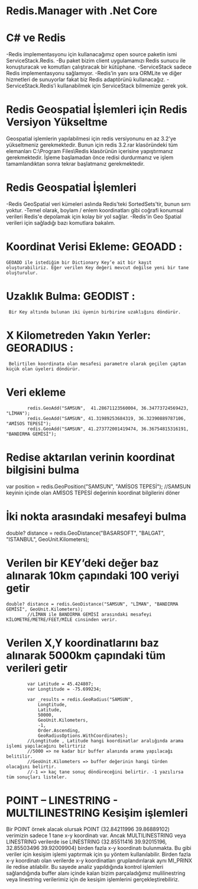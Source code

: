 # Redis.Manager with .Net Core 

# C# ve Redis

-Redis implementasyonu için kullanacağımız open source paketin ismi ServiceStack.Redis. 
-Bu paket bizim client uygulamamızı Redis sunucu ile konuşturacak ve komutları çalıştıracak bir kütüphane. 
-ServiceStack sadece Redis implementasyonu sağlamıyor. 
-Redis’in yanı sıra ORMLite ve diğer hizmetleri de sunuyorlar fakat biz Redis adaptörünü kullanacağız. 
-ServiceStack.Redis’i kullanabilmek için ServiceStack bilmemize gerek yok.


# Redis Geospatial İşlemleri için Redis Versiyon Yükseltme

Geospatial işlemlerin yapılabilmesi için redis versiyonunu en az 3.2'ye yükseltmeniz gerekmektedir. 
Bunun için redis 3.2.rar klasöründeki tüm elemanları C:\Program Files\Redis klasörünün içerisine yapıştırmanız gerekmektedir.
İşleme başlamadan önce redisi durdurmanız ve işlem tamamlandıktan sonra tekrar başlatmanız gerekmektedir.

# Redis Geospatial İşlemleri

-Redis GeoSpatial veri kümeleri aslında Redis'teki SortedSets'tir, bunun sırrı yoktur. 
-Temel olarak, boylam / enlem koordinatları gibi coğrafi konumsal verileri Redis'e depolamak için kolay bir yol sağlar.
-Redis'in Geo Spatial verileri için sağladığı bazı komutlara bakalım.


# Koordinat Verisi Ekleme: GEOADD  : 
    GEOADD ile istediğim bir Dictionary Key’e ait bir kayıt oluşturabiliriz. Eğer verilen Key değeri mevcut değilse yeni bir tane oluşturulur.

# Uzaklık Bulma: GEODIST : 
     Bir Key altında bulunan iki üyenin birbirine uzaklığını döndürür.

# X Kilometreden Yakın Yerler: GEORADIUS :
     Belirtilen koordinata olan mesafesi parametre olarak geçilen çaptan küçük olan üyeleri döndürür.


# Veri ekleme
            redis.GeoAdd("SAMSUN",  41.28671123560004, 36.34773724569423, "LİMAN");          
            redis.GeoAdd("SAMSUN", 41.31989253684319, 36.32390889787106, "AMİSOS TEPESİ");
            redis.GeoAdd("SAMSUN", 41.273772001419474, 36.36754815316191, "BANDIRMA GEMİSİ");


# Redise aktarılan verinin koordinat bilgisini bulma
  var position = redis.GeoPosition("SAMSUN", "AMİSOS TEPESİ");
            //SAMSUN keyinin içinde olan AMİSOS TEPESİ değerinin koordinat bilgilerini döner

# İki nokta arasındaki mesafeyi bulma
  double? distance = redis.GeoDistance("BASARSOFT", "BALGAT", "ISTANBUL", GeoUnit.Kilometers);

# Verilen bir KEY’deki değer baz alınarak 10km çapındaki 100 veriyi getir
    double? distance = redis.GeoDistance("SAMSUN", "LİMAN", "BANDIRMA GEMİSİ", GeoUnit.Kilometers);
            //LİMAN ile BANDIRMA GEMİSİ arasındaki mesafeyi KİLOMETRE/METRE/FEET/MİLE cinsinden verir.

# Verilen X,Y koordinatlarını baz alınarak 5000km çapındaki tüm verileri getir

            var Latitude = 45.424807;
            var Longtitude = -75.699234;

            var _results = redis.GeoRadius("SAMSUN",
                Longtitude,
                Latitude,
                50000,
                GeoUnit.Kilometers,
                -1,
                Order.Ascending,
                GeoRadiusOptions.WithCoordinates);
            //Longtitude , Latitude hangi koordinatlar aralığında arama işlemi yapılacağını belirtiriz
            //5000 => ne kadar bir buffer alanında arama yapılacağı belitilir.
            //GeoUnit.Kilometers => buffer değerinin hangi türden olacağını belirtir.
            //-1 => kaç tane sonuç döndüreceğini belirtir. -1 yazılırsa tüm sonuçları listeler.
            

# POINT – LINESTRING  - MULTILINESTRING Kesişim işlemleri
  Bir POINT örnek alacak  olursak POINT (32.84211996 39.86889102) verimizin sadece 1 tane x-y koordinatı var. 
  Ancak MULTILINESTRING veya LINESTRING verilerde ise LINESTRING (32.85511416 39.92015196, 32.85503496 39.92009904) birden fazla x-y koordinatı bulunmakta.
  Bu gibi veriler için kesişim işlemi yaptırmak için şu yöntem kullanılabilir. 
  Birden fazla x-y koordinatı olan verilerde x-y koordinatları gruplandırılarak aynı MI_PRINX ile redise atılabilir. 
  Bu sayede analiz yapıldığında kontrol işlemleri sağlandığında buffer alanı içinde kalan bizim parçaladığımız mulilinestring veya linestring verilerimiz için de kesişim       işlemlerini gerçekleştirebiliriz.

